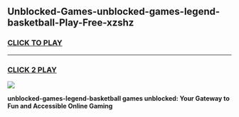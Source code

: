 
## Unblocked-Games-unblocked-games-legend-basketball-Play-Free-xzshz
<h3>
<a href="https://premium76.site?title=unblocked-games-legend-basketball&ref=21A">CLICK TO PLAY</a></h3>
<hr>

<h3>
<a href="https://premium76.site?title=unblocked-games-legend-basketball&ref=21A">CLICK 2 PLAY</a>
  
</h3>

<a href="https://premium76.site?title=unblocked-games-legend-basketball&ref=21A"><img src="https://clearcache.store/games.png"></a>


**unblocked-games-legend-basketball games unblocked: Your Gateway to Fun and Accessible Online Gaming**
